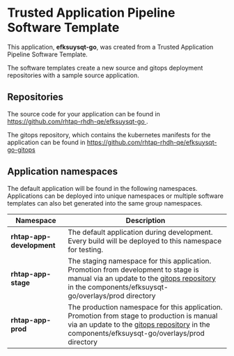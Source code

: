 # Trusted Application Pipeline Software Template

This application, **efksuysqt-go**, was created from a Trusted Application Pipeline Software Template.

The software templates create a new source and gitops deployment repositories with a sample source application. 

## Repositories

The source code for your application can be found in [https://github.com/rhtap-rhdh-qe/efksuysqt-go ](https://github.com/rhtap-rhdh-qe/efksuysqt-go ).
 
The gitops repository, which contains the kubernetes manifests for the application can be found in 
[https://github.com/rhtap-rhdh-qe/efksuysqt-go-gitops ](https://github.com/rhtap-rhdh-qe/efksuysqt-go-gitops ) 

## Application namespaces 

The default application will be found in the following namespaces. Applications can be deployed into unique namespaces or multiple software templates can also bet generated into the same group namespaces.  

|  Namespace   |  Description   |  
| -------- | -------- |   
| **rhtap-app-development** | The default application during development. Every build will be deployed to this namespace for testing. | 
| **rhtap-app-stage** | The staging namespace for this application. Promotion from development to stage is manual via an update to the [gitops repository](https://github.com/rhtap-rhdh-qe/efksuysqt-go-gitops ) in the components/efksuysqt-go/overlays/prod directory |  
| **rhtap-app-prod** | The production namespace for this application. Promotion from stage to production is manual via an update to the [gitops repository](https://github.com/rhtap-rhdh-qe/efksuysqt-go-gitops ) in the components/efksuysqt-go/overlays/prod directory | 